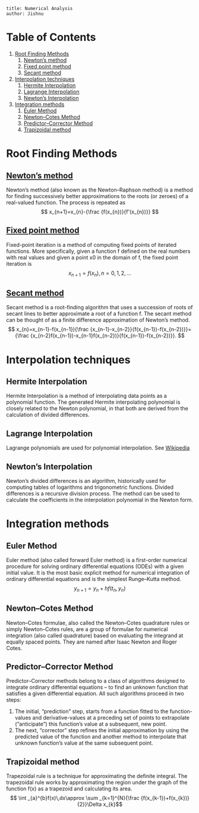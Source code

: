 ```
title: Numerical Analysis
author: Jishnu
```

# Table of Contents

1.  [Root Finding Methods](#org770afdb)
    1.  [Newton&rsquo;s method](#org013f1b7)
    2.  [Fixed point method](#orgde6567b)
    3.  [Secant method](#org4ebbe87)
2.  [Interpolation techniques](#org9e2a72e)
    1.  [Hermite Interpolation](#orgd63ca7f)
    2.  [Lagrange Interpolation](#org1e8da43)
    3.  [Newton&rsquo;s Interpolation](#orgd4f58aa)
3.  [Integration methods](#org8e7e5c8)
    1.  [Euler Method](#org351da1a)
    2.  [Newton–Cotes Method](#org75020aa)
    3.  [Predictor–Corrector Method](#orgcf8f14e)
    4.  [Trapizoidal method](#orgf561a2c)



<a id="org770afdb"></a>

# Root Finding Methods


<a id="org013f1b7"></a>

## [Newton&rsquo;s method](https://en.wikipedia.org/wiki/Newton%27s_method)

Newton&rsquo;s method (also known as the Newton–Raphson method) is a method for finding successively better approximations to the roots (or zeroes) of a real-valued function. The process is repeated as $$ x_{n+1}=x_{n}-{\frac {f(x_{n})}{f'(x_{n})}} $$


<a id="orgde6567b"></a>

## [Fixed point method](https://en.wikipedia.org/wiki/Fixed-point_iteration)

Fixed-point iteration is a method of computing fixed points of iterated functions. More specifically, given a function f defined on the real numbers with real values and given a point x0 in the domain of f, the fixed point iteration is
$$ x_{n+1}=f(x_{n}),\,n=0,1,2,\dots$$


<a id="org4ebbe87"></a>

## [Secant method](https://en.wikipedia.org/wiki/Secant_method)

Secant method is a root-finding algorithm that uses a succession of roots of secant lines to better approximate a root of a function f. The secant method can be thought of as a finite difference approximation of Newton&rsquo;s method.
$$ x_{n}=x_{n-1}-f(x_{n-1}){\frac {x_{n-1}-x_{n-2}}{f(x_{n-1})-f(x_{n-2})}}={\frac {x_{n-2}f(x_{n-1})-x_{n-1}f(x_{n-2})}{f(x_{n-1})-f(x_{n-2})}}. $$


<a id="org9e2a72e"></a>

# Interpolation techniques


<a id="orgd63ca7f"></a>

## Hermite Interpolation

Hermite Interpolation is a method of interpolating data points as a polynomial function. The generated Hermite interpolating polynomial is closely related to the Newton polynomial, in that both are derived from the calculation of divided differences.


<a id="org1e8da43"></a>

## Lagrange Interpolation

Lagrange polynomials are used for polynomial interpolation. See [Wikipedia](https://en.wikipedia.org/wiki/Lagrange_polynomial)


<a id="orgd4f58aa"></a>

## Newton&rsquo;s Interpolation

Newton&rsquo;s divided differences is an algorithm, historically used for computing tables of logarithms and trigonometric functions. Divided differences is a recursive division process. The method can be used to calculate the coefficients in the interpolation polynomial in the Newton form.


<a id="org8e7e5c8"></a>

# Integration methods


<a id="org351da1a"></a>

## Euler Method

Euler method (also called forward Euler method) is a first-order numerical procedure for solving ordinary differential equations (ODEs) with a given initial value. It is the most basic explicit method for numerical integration of ordinary differential equations and is the simplest Runge–Kutta method.
$$ y_{n+1} = y_{n} + h f(t_{n} , y_{n}) $$


<a id="org75020aa"></a>

## Newton–Cotes Method

Newton–Cotes formulae, also called the Newton–Cotes quadrature rules or simply Newton–Cotes rules, are a group of formulae for numerical integration (also called quadrature) based on evaluating the integrand at equally spaced points. They are named after Isaac Newton and Roger Cotes.


<a id="orgcf8f14e"></a>

## Predictor–Corrector Method

Predictor–Corrector methods belong to a class of algorithms designed to integrate ordinary differential equations – to find an unknown function that satisfies a given differential equation. All such algorithms proceed in two steps:

1.  The initial, &ldquo;prediction&rdquo; step, starts from a function fitted to the function-values and derivative-values at a preceding set of points to extrapolate (&ldquo;anticipate&rdquo;) this function&rsquo;s value at a subsequent, new point.
2.  The next, &ldquo;corrector&rdquo; step refines the initial approximation by using the predicted value of the function and another method to interpolate that unknown function&rsquo;s value at the same subsequent point.


<a id="orgf561a2c"></a>

## Trapizoidal method

Trapezoidal rule is a technique for approximating the definite integral. The trapezoidal rule works by approximating the region under the graph of the function f(x) as a trapezoid and calculating its area.
$$ \int _{a}^{b}f(x)\,dx\approx \sum _{k=1}^{N}{\frac {f(x_{k-1})+f(x_{k})}{2}}\Delta x_{k}$$

